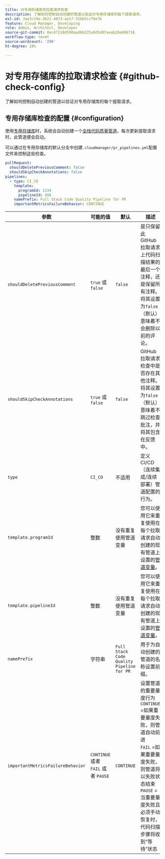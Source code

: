 ```yaml
---
title: 对专用存储库的拉取请求检查
description: 了解如何控制自动创建的管道以验证对专用存储库的每个提取请求。
exl-id: 3ae3c19e-2621-4073-ae17-32663ccf9e7b
feature: Cloud Manager, Developing
role: Admin, Architect, Developer
source-git-commit: 0ec47218d598aad6b225a9d5d8faeab20e606716
workflow-type: tm+mt
source-wordcount: '296'
ht-degree: 28%

---
```


# 对专用存储库的拉取请求检查 {#github-check-config}

了解如何控制自动创建的管道以验证对专用存储库的每个提取请求。

## 专用存储库检查的配置 {#configuration}

使用[专用存储库](private-repositories.md#using)时，系统会自动创建一个[全栈代码质量管道](/help/implementing/cloud-manager/configuring-pipelines/introduction-ci-cd-pipelines.md)。每次更新提取请求时，此管道便会启动。

可以通过在专用存储库的默认分支中创建`.cloudmanager/pr_pipelines.yml`配置文件来控制这些检查。

```yaml
pullRequest:
  shouldDeletePreviousComment: false
  shouldSkipCheckAnnotations: false
pipelines:
  - type: CI_CD
    template:
      programId: 1234
      pipelineId: 456
    namePrefix: Full Stack Code Quality Pipeline for PR
    importantMetricsFailureBehavior: CONTINUE
```

| 参数 | 可能的值 | 默认 | 描述 |
| --- | --- | --- | --- |
| `shouldDeletePreviousComment` | `true` 或 `false` | `false` | 是只保留此GitHub拉取请求上代码扫描结果的最后一个注释，还是保留所有注释。 将其设置为`false`（默认）意味着不会删除以前的评论。 |
| `shouldSkipCheckAnnotations` | `true` 或 `false` | `false` | GitHub拉取请求检查中是否存在其他注释。 将其设置为`false`（默认）意味着不跳过检查批注，并将其包含在反馈中。 |
| `type` | `CI_CD` | 不适用 | 定义CI/CD（连续集成/连续部署）管道配置的行为。 |
| `template.programId` | 整数 | 没有重复使用管道变量 | 您可以使用它来重复使用在每个拉取请求自动创建的现有管道上设置的[管道变量](/help/implementing/cloud-manager/configuring-pipelines/pipeline-variables.md)。 |
| `template.pipelineId` | 整数 | 没有重复使用管道变量 | 您可以使用它来重复使用在每个拉取请求自动创建的现有管道上设置的[管道变量](/help/implementing/cloud-manager/configuring-pipelines/pipeline-variables.md)。 |
| `namePrefix` | 字符串 | `Full Stack Code Quality Pipeline for PR` | 用于为自动创建的管道的名称设置前缀。 |
| `importantMetricsFailureBehavior` | `CONTINUE` 或者 `FAIL` 或者 `PAUSE` | `CONTINUE` | 设置管道的重要量度行为<br>`CONTINUE` =如果重要量度失败，则管道自动前进<br>`FAIL` =如果重要量度失败，则管道将以失败状态结束<br>`PAUSE` =当重要量度失败且必须手动恢复时，代码扫描步骤将收到“等待”状态 |




